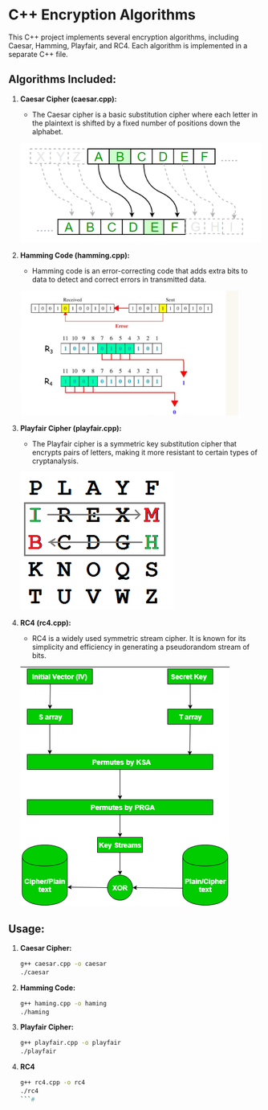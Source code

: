 # C++ Encryption Algorithms

This C++ project implements several encryption algorithms, including Caesar, Hamming, Playfair, and RC4. Each algorithm is implemented in a separate C++ file.

## Algorithms Included:

1. **Caesar Cipher (caesar.cpp):**
   - The Caesar cipher is a basic substitution cipher where each letter in the plaintext is shifted by a fixed number of positions down the alphabet.

   ![caesar](pictures/caesar.png)

2. **Hamming Code (hamming.cpp):**
   - Hamming code is an error-correcting code that adds extra bits to data to detect and correct errors in transmitted data.

   ![haming](pictures/haming.png)

3. **Playfair Cipher (playfair.cpp):**
   - The Playfair cipher is a symmetric key substitution cipher that encrypts pairs of letters, making it more resistant to certain types of cryptanalysis.

   ![playfair](pictures/playfair.png)

4. **RC4 (rc4.cpp):**
   - RC4 is a widely used symmetric stream cipher. It is known for its simplicity and efficiency in generating a pseudorandom stream of bits.

   ![rc4](pictures/rc4.png)

## Usage:

1. **Caesar Cipher:**
   ```bash
   g++ caesar.cpp -o caesar
   ./caesar
   ```

2. **Hamming Code:**
   ```bash
   g++ haming.cpp -o haming
   ./haming
   ```

3. **Playfair Cipher:**
   ```bash
   g++ playfair.cpp -o playfair
   ./playfair 
   ```

4. **RC4**
   ```bash
   g++ rc4.cpp -o rc4
   ./rc4 
   ```#
